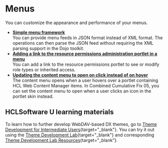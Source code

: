 # Menus

You can customize the appearance and performance of your menus.

-   **[Simple menu framework](../menus/simple_menu_framework/index.md)**  
You can provide menu feeds in JSON format instead of XML format. The operations can then parse the JSON feed without requiring the XML parsing support in the Dojo toolkit.
-   **[Adding a link to the resource permissions administration portlet in a menu](themeopt_cust_resrcpermiss.md)**  
You can add a link to the resource permissions portlet to see or modify role types or inherited access.
-   **[Updating the content menu to open on click instead of on hover](themeopt_update_con_menu_open.md)**  
The content menu opens when a user hovers over a portlet containing HCL Web Content Manager items. In Combined Cumulative Fix 05, you can set the content menu to open when a user clicks an icon in the portlet skin instead.

## HCLSoftware U learning materials

To learn how to further develop WebDAV-based DX themes, go to [Theme Development for Intermediate Users](https://hclsoftwareu.hcltechsw.com/courses/lesson/?id=3462){target="_blank"}. You can try it out using the [Theme Development Lab](https://hclsoftwareu.hcltechsw.com/images/Lc4sMQCcN5uxXmL13gSlsxClNTU3Mjc3NTc4MTc2/DS_Academy/DX/Developer/HDX-DEV-200_Theme_Development.pdf){target="_blank"} and corresponding [Theme Development Lab Resources](https://hclsoftwareu.hcltechsw.com/images/Lc4sMQCcN5uxXmL13gSlsxClNTU3Mjc3NTc4MTc2/DS_Academy/DX/Developer/HDX-DEV-200_Theme_Development_Lab_Resources.zip){target="_blank”}.
